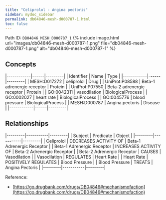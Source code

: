 ```yaml
---
title: "Celiprolol - Angina pectoris"
sidebar: mydoc_sidebar
permalink: db04846-mesh-d000787-1.html
toc: false 
---
```



Path ID: `DB04846_MESH_D000787_1`
{% include image.html url="images/db04846-mesh-d000787-1.png" file="db04846-mesh-d000787-1.png" alt="db04846-mesh-d000787-1" %}

## Concepts

|------------|------|---------|
| Identifier | Name | Type    |
|------------|------|---------|
| MESH:D017272 | celiprolol | Drug |
| UniProt:P08588 | Beta-1 adrenergic receptor | Protein |
| UniProt:P07550 | Beta-2 adrenergic receptor | Protein |
| GO:0042311 | vasodilation | BiologicalProcess |
| GO:0002027 | heart rate | BiologicalProcess |
| GO:0045776 | blood pressure | BiologicalProcess |
| MESH:D000787 | Angina pectoris | Disease |
|------------|------|---------|

## Relationships

|---------|-----------|---------|
| Subject | Predicate | Object  |
|---------|-----------|---------|
| Celiprolol | DECREASES ACTIVITY OF | Beta-1 Adrenergic Receptor |
| Beta-1 Adrenergic Receptor | INCREASES ACTIVITY OF | Beta-2 Adrenergic Receptor |
| Beta-2 Adrenergic Receptor | CAUSES | Vasodilation |
| Vasodilation | REGULATES | Heart Rate |
| Heart Rate | POSITIVELY REGULATES | Blood Pressure |
| Blood Pressure | TREATS | Angina Pectoris |
|---------|-----------|---------|

Reference: 
  - [https://go.drugbank.com/drugs/DB04846#mechanismofaction](https://go.drugbank.com/drugs/DB04846#mechanismofaction)
